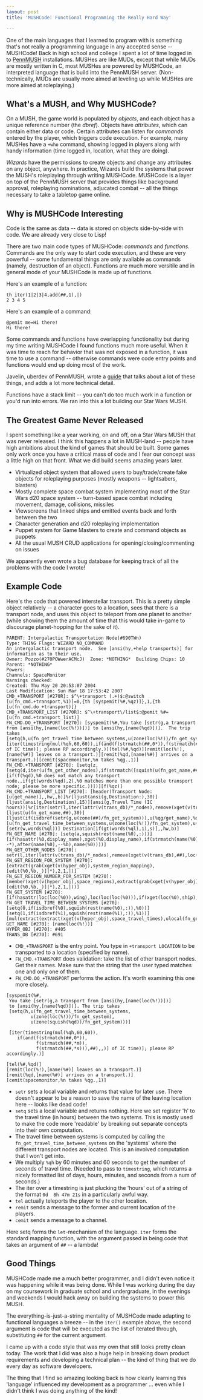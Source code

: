```yaml
---
layout: post
title: 'MUSHCode: Functional Programming the Really Hard Way'

---
```


One of the main languages that I learned to program with is something that's not really a programming language in any accepted sense -- MUSHCode!  Back in high school and college I spent a lot of time logged in to [PennMUSH](http://www.pennmush.org/) installations.  MUSHes are like MUDs, except that while MUDs are mostly written in C, most MUSHes are powered by MUSHCode, an interpreted language that is build into the PennMUSH server.  (Non-technically, MUDs are usually more aimed at leveling up while MUSHes are more aimed at roleplaying.)

## What's a MUSH, and Why MUSHCode?

On a MUSH, the game world is populated by *objects*, and each object has a unique reference number (the *dbref*).  Objects have *attributes*, which can contain either data or code.  Certain attributes can listen for *commands* entered by the player, which triggers code execution.  For example, many MUSHes have a `+who` command, showing logged in players along with handy information (time logged in, location, what they are doing).

*Wizards* have the permissions to create objects and change any attributes on any object, anywhere.  In practice, Wizards build the systems that power the MUSH's roleplaying through writing MUSHCode.  MUSHCode is a layer on top of the PennMUSH server that provides things like background approval, roleplaying nominations, adjucated combat -- all the things necessary to take a tabletop game online.

## Why is MUSHCode Interesting

Code is the same as data -- data is stored on objects side-by-side with code.  We are already very close to Lisp!

There are two main code types of MUSHCode: *commands* and *functions*.  Commands are the only way to start code execution, and these are very powerful -- some fundamental things are only available as commands (namely, destruction of an object).  Functions are much more versitile and in general mode of your MUSHCode is made
up of functions.

Here's an example of a function:

```
th iter(1|2|3|4,add(##,1),|)
2 3 4 5
```

Here's an example of a command:

```
@pemit me=Hi there!
Hi there!
```

Some commands and functions have overlapping functionality but during my time writing MUSHCode I found functions much more useful.  When it was time to reach for behavior that was not exposed in a function, it was time to use a command -- otherwise commands were code entry points and functions would end up doing most of the work.

Javelin, uberdev of PennMUSH, wrote a [guide](http://community.pennmush.org/book/export/html/21) that talks about a lot of these things, and adds a lot more technical detail.

Functions have a stack limit -- you can't do too much work in a function or you'd run into errors.  We ran into this a lot building our Star Wars MUSH.

## The Greatest Game Never Released

I spent something like a year working, on and off, on a Star Wars MUSH that was never released.  I think this happens a lot in MUSH-land -- people have high ambitions about the kind of games that should be built.  Some games only work once you have a critical mass of code and I fear our concept was a little high on that front.  What we did build
seems amazing years later.

* Virtualized object system that allowed users to buy/trade/create fake objects for roleplaying purposes (mostly weapons -- lightsabers, blasters)
* Mostly complete space combat system implementing most of the Star Wars d20 space system -- turn-based space combat including movement, damage, collisions, missiles
* Viewscreens that linked ships and emitted events back and forth between the two
* Character generation and d20 roleplaying implementation
* Puppet system for Game Masters to create and command objects as puppets
* All the usual MUSH CRUD applications for opening/closing/commenting on issues

We apparently even wrote a bug database for keeping track of all the problems with the code I wrote!

## Example Code

Here's the code that powered interstellar transport.  This is a pretty simple object relatively -- a character goes to a location, sees that there is a transport node, and uses this object to teleport from one planet to another (while showing them the amount of time that this would take in-game to discourage planet-hopping for the sake of it).

```
PARENT: Intergalactic Transportation Node(#690TWn)
Type: THING Flags: WIZARD NO_COMMAND
An intergalactic transport node.  See [ansi(hy,+help transports)] for information as to their use.
Owner: Pozzo(#270POWwerACMcJ)  Zone: *NOTHING*  Building Chips: 10
Parent: *NOTHING*
Powers:
Channels: SpaceMonitor
Warnings checked:
Created: Thu May 20 20:53:07 2004
Last Modification: Sun Mar 18 17:53:42 2007
CMD_+TRANSPORT [#270R]: $^\+transport (.+)$:@switch [u(fn_cmd.+transport,%1)]=0,{th [syspemit(%#,%qz)]},1,{th [u(fn_cmd.do_+transport)]}
CMD_+TRANSPORT_LIST [#270R]: $^\+transport\/list$:@pemit %#=[u(fn_cmd.+transport_list)]
FN_CMD.DO_+TRANSPORT [#270]: [syspemit(%#,You take [setr(g,a transport from [ansi(hy,[name(loc(%!))])] to [ansi(hy,[name(%qd)])].  The trip takes [setq(h,u(fn_get_travel_time_between_systems,u(zone(loc(%!))/fn_get_system),u(zone(squish(%qd))/fn_get_system)))][iter(timestring(mul(%qh,60,60)),if(and(f(strmatch(##,0*)),f(strmatch(##,*m)),f(strmatch(##,*s))),##),,)] of IC time)]; please RP accordingly.)][tel(%#,%qd)][remit(loc(%!),[name(%#)] leaves on a transport.)][remit(%qd,[name(%#)] arrives on a transport.)][cemit(spacemonitor,%n takes %qg.,1)]
FN_CMD.+TRANSPORT [#270]: [setq(z,[setq(d,iter(u(fn_get_other_nodes),if(strmatch([squish(u(fn_get_name,##))],%0*),##),,))][if(f(%qd),%0 does not match any transport node.,if(gt(words(%qd),2),%0 matches more than one possible transport node; please be more specific.))])][f(%qz)]
FN_CMD.+TRANSPORT_LIST [#270]: [header(Transport Node: [u(get_name)],,hw,,b)]%r[ljust(ansi(g,Destination:),30)][ljust(ansi(g,Destination),15)][ansi(g,Travel Time (IC hours))]%r[iter(setr(l,iter(lattr(v(trans_db)/*_nodes),remove(xget(v(trans_db),##),loc(%!)),%b)),[ljust(u(fn_get_name,##),30)][ljust(if(isdbref(setr(g,u(zone(##)/fn_get_system))),u(%qg/get_name),%qg),15)][u(fn_get_travel_time_between_systems,u(zone(loc(%!))/fn_get_system),u(zone(##)/fn_get_system))],,%r)]%r[header(,[setr(w,words(%ql))] Destination[if(gt(words(%ql),1),s)],,hw,b)]
FN_GET_NAME [#270]: [setq(a,squish(rest(name(%0),:)))][if(hasattr(%0,display_name),xget(%0,display_name),if(strmatch(name(%0),*:*),%qa,if(strmatch(name(%0),*--*),after(name(%0),--%b),name(%0))))]
FN_GET_OTHER_NODES [#270]: setr(l,iter(lattr(v(trans_db)/*_nodes),remove(xget(v(trans_db),##),loc(%!))))
FN_GET_REGION_FOR_SYSTEM [#270]: [extract(grab(xget(v(hyper_obj),system_region_mapping),[edit(%0,%b,_)]|*),2,1,|)]
FN_GET_REGION_NUMBER_FOR_SYSTEM [#270]: [member(xget(v(hyper_obj),space_regions),extract(grab(xget(v(hyper_obj),system_region_mapping),[edit(%0,%b,_)]|*),2,1,|))]
FN_GET_SYSTEM [#270]: [if(hasattr(loc(loc(%0)),wing),loc(loc(loc(%0))),if(xget(loc(%0),ship),loc(loc(%0)),ulocal(zone(loc(%0))/fn_get_system)))]
FN_GET_TRAVEL_TIME_BETWEEN_SYSTEMS [#270]: [setq(0,if(isdbref(%0),squish(rest(name(%0),:)),%0))][setq(1,if(isdbref(%1),squish(rest(name(%1),:)),%1))][mul(extract(extract(xget(v(hyper_obj),space_travel_times),ulocal(fn_get_region_number_for_system,%q0),1,|),ulocal(fn_get_region_number_for_system,%q1),1),2)]
GET_NAME [#270]: [name(loc(%!))]
HYPER_OBJ [#270]: #405
TRANS_DB [#270]: #691
```

* `CMD_+TRANSPORT` is the entry point.  You type in `+transport LOCATION` to be transported to a location (specified by name).
* `FN_CMD.+TRANSPORT` does validation: take the list of other transport nodes.  Get their names.  Make sure that the string that the user typed matches one and only one of them.
* `FN_CMD.DO_+TRANSPORT` performs the action.  It's worth examining this one more closely.

```
[syspemit(%#,
 You take [setr(g,a transport from [ansi(hy,[name(loc(%!))])]
 to [ansi(hy,[name(%qd)])]. The trip takes
 [setq(h,u(fn_get_travel_time_between_systems,
         u(zone(loc(%!))/fn_get_system),
         u(zone(squish(%qd))/fn_get_system)))]

 [iter(timestring(mul(%qh,60,60)),
    if(and(f(strmatch(##,0*)),
           f(strmatch(##,*m)),
           f(strmatch(##,*s))),##),,)] of IC time)]; please RP accordingly.)]

[tel(%#,%qd)]
[remit(loc(%!),[name(%#)] leaves on a transport.)]
[remit(%qd,[name(%#)] arrives on a transport.)]
[cemit(spacemonitor,%n takes %qg.,1)]
```

* `setr` sets a local variable and returns that value for later use.  There doesn't appear to be a reason to save the name of the leaving location here -- looks like dead code!
* `setq` sets a local variable and returns nothing.  Here we set register 'h' to the travel time (in hours) between the two systems.  This is mostly used to make the code more 'readable' by breaking out separate concepts into their own computation.
* The travel time between systems is computed by calling the `fn_get_travel_time_between_systems` on the 'systems' where the different transport nodes are located.  This is an involved computation that I won't get into.
* We multiply `%qh` by 60 minutes and 60 seconds to get the number of seconds of travel time.  (Needed to pass to `timestring`, which returns a nicely formatted list of days, hours, minutes, and seconds from a num of seconds.)
* The iter over a timestring is just plucking the 'hours' out of a string of the format `0d  8h 47m 21s` in a particularly awful way.
* `tel` actually teleports the player to the other location.
* `remit` sends a message to the former and current location of the players.
* `cemit` sends a message to a channel.

Here setq forms the `let`-mechanism of the language. `iter` forms the standard mapping function, with the argument passed in being code that takes an argument of `##` -- a lambda!

## Good Things

MUSHCode made me a much better programmer, and I didn't even notice it was happening while it was being done.  While I was working during the day on my coursework in graduate school and undergraduate, in the evenings and weekends I would hack away on building the systems to power this MUSH.

The everything-is-just-a-string mentality of MUSHCode made adapting to functional languages a breeze -- in the `iter()` example above, the second argument is code that will be executed as the list of iterated through, substituting `##` for the current argument.

I came up with a code style that was my own that still looks pretty clean today.  The work that I did was also a huge help in breaking down product requirements and developing a technical plan -- the kind of thing that we do every day as software developers.

The thing that I find so amazing looking back is how clearly learning this 'language' influenced my development as a programmer ... even while I didn't think I was doing anything of the kind!
